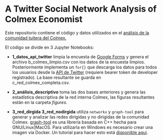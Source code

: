 # A Twitter Social Network Analysis of Colmex Economist

Este repositorio contiene el código y datos utilizados en el [análisis de la comunidad tuitera del Colmex.](https://diego-eco.github.io/files/redes_colmex.html)

El código se divide en 3 Jupyter Notebooks:

- **1_datos_api_twitter** limpia la encuesta de [Google Forms](https://docs.google.com/forms/d/e/1FAIpQLSc-IxQDgLAiIE6_u2uE1rc72hFy4f30zEZbYxa4vv75VPuaJQ/viewform?usp=send_form) y genera el archivo b_colmex_limpio.csv con los datos de la encuesta limpios. Posteriormente implementa un `for{}` que descarga los datos para todos los usuarios desde la [API de Twitter](https://developer.twitter.com/en) (requiere bearer token de developer registrado). La base resultante se guarda en c_red_colmex_completa.csv.

- **2_análisis_descriptivo** toma las dos bases anteriores y genera las estadística descriptiva de la red interna Colmex, las figuras resultantes están en la carpeta *figures*.

- **3_red_dirgida 3_red_nodirgida** utiliza `networkx` y `graph-tool` para generar y analizar las redes dirigidas y no dirigidas de la comunidad Colmex. [graph-tool](https://graph-tool.skewed.de/) es una librería basada en C++ hecha para GNU/Linux|MacOS. Para utilizarla en Windows es necesario crear una imagen vía Docker. Un tutorial para hacer esto está [disponible aquí](https://diego-eco.github.io/files/instrucciones_graphtool.pdf).

